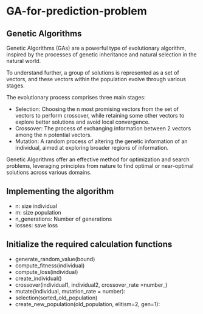 # GA-for-prediction-problem
## Genetic Algorithms

Genetic Algorithms (GAs) are a powerful type of evolutionary algorithm, inspired by the processes of genetic inheritance and natural selection in the natural world.

To understand further, a group of solutions is represented as a set of vectors, and these vectors within the population evolve through various stages.

The evolutionary process comprises three main stages:

-  Selection: Choosing the n most promising vectors from the set of vectors to perform crossover, while retaining some other vectors to explore better solutions and avoid local convergence.
-  Crossover: The process of exchanging information between 2 vectors among the n potential vectors.
-  Mutation: A random process of altering the genetic information of an individual, aimed at exploring broader regions of information.

Genetic Algorithms offer an effective method for optimization and search problems, leveraging principles from nature to find optimal or near-optimal solutions across various domains.

## Implementing the algorithm
- n: size individual
- m: size population
- n_generations: Number of generations
- losses: save loss

## Initialize the required calculation functions
- generate_random_value(bound)
- compute_fitness(individual)
- compute_loss(individual)
- create_individual()
- crossover(individual1, individual2, crossover_rate =number_)
- mutate(individual, mutation_rate = number):
- selection(sorted_old_population)
- create_new_population(old_population, elitism=2, gen=1):
